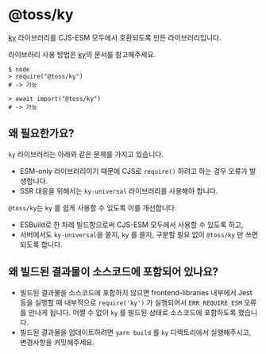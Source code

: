 # @toss/ky

[ky](https://github.com/sindresorhus/ky) 라이브러리를 CJS-ESM 모두에서 호환되도록 만든 라이브러리입니다.

라이브러리 사용 방법은 [ky](https://github.com/sindresorhus/ky)의 문서를 참고해주세요.

```shell
$ node
> require("@toss/ky")
# -> 가능

> await import("@toss/ky")
# -> 가능
```

## 왜 필요한가요?

`ky` 라이브러리는 아래와 같은 문제를 가지고 있습니다.

- ESM-only 라이브러리이기 때문에 CJS로 `require()` 하려고 하는 경우 오류가 발생합니다.
- SSR 대응을 위해서는 `ky-universal` 라이브러리를 사용해야 합니다.

`@toss/ky`는 `ky` 를 쉽게 사용할 수 있도록 이를 개선합니다.

- ESBuild로 한 차례 빌드함으로써 CJS-ESM 모두에서 사용할 수 있도록 하고,
- 서버에서도 `ky-universal`을 쓸지, `ky` 를 쓸지, 구분할 필요 없이 `@toss/ky` 만 쓰면 되도록 합니다.

## 왜 빌드된 결과물이 소스코드에 포함되어 있나요?

- 빌드된 결과물을 소스코드에 포함하지 않으면 frontend-libraries 내부에서 Jest 등을 실행할 때 내부적으로 `require('ky')` 가 실행되어서 `ERR_REQUIRE_ESM` 오류를 만나게 됩니다. 어쩔 수 없이 `ky` 를 빌드된 상태로 소스코드에 포함하도록 했습니다.
- 빌드된 결과물을 업데이트하려면 `yarn build` 를 `ky` 디렉토리에서 실행해주시고, 변경사항을 커밋해주세요.
